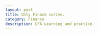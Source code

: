 ```yaml
---
layout: post
title: Only Finace surive.
category: Finance
description: CFA Learning and practice.
---
```

[Lijun Yu]:    http://helloourworld.github.io  "Lijun Yu"


